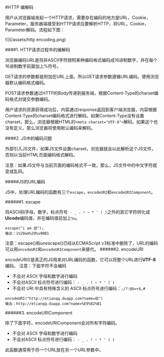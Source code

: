 #HTTP 编解码

用户从浏览器端发起一个HTTP请求，需要存在编码的地方是URL，Cookie，Parameter，服务器端接受到HTTP请求后要解析HTTP，将URL，Cookie，Parameter解码。流程如下图：

![](/assets/http encoding.png)

####1. HTTP请求过程中的编解码

浏览器编码URL是将非ASCII字符按照某种编码格式编码成16进制数字，并在每个16进制数字前面加上%符号。

GET请求的参数都是附加在URL上面，所以GET请求参数遵循URL编码，使用浏览器默认编码格式编码。

POST请求参数通过HTTP的Body传递到服务端，根据Content-Type的charset编码格式对提交参数编码。

用户请求的资源获得成功后，内容通过response返回到客户端浏览器，内容根据Content-Type的charset编码格式进行解码。如果Content-Type没有设置charset，那么，浏览器根据HTML的```<meta charset="UTF-8">```解码。如果这个也没有定义，那么浏览器将使用默认编码来解码。

####2. JS中的编码问题

外部引入JS文件，如果JS文件设置charset，浏览器就会以此解析这个JS文件，否则以当前HTML页面编码格式解码。

注意：如果JS文件与当前页面的编码格式不一致，那么，JS文件中的中文字符就变成乱码。

#####JS的URL编码

JS中，处理URL编码的函数有三个```escape```，```encodeURI```和```encodeURIComponent```。

######1. escape

将ASCII码字母，数字，标点符号``` - _ . ! ~ * ' ( )```之外的其它字符转化成**Uicode**编码值，并在编码值前加上```%u```。

```
escape("i am 邱");
输出：i%20am%20%u90B1
```
注意：escape()和unescape()已经从ECMAScript v3标准中删除了，URL的编码可以用```encodeURI```和```encodeURIComponent```来替代。
######2. encodeURI

encodeURI()是真正的JS用来对URL编码的函数，它可以将整个URL进行**UTF-8**编码。
注意：下面字符不会编码
* 不会对 ASCII 字母和数字进行编码
* 不会对ASCII 标点符号进行编码： ```- _ . ! ~ * ' ( )```
* 不会对 URI 中具有特殊含义的 ASCII 标点符号进行编码：```;/?:@&=+$,#```

```
encodeURI("http://etianqq.duapp.com?name=邱")
输出：http://etianqq.duapp.com?name=%E9%82%B1
```
######3. encodeURIComponent

除了下面字符，encodeURIComponent会对所有字符编码。
* 不会对 ASCII 字母和数字进行编码
* 不会对ASCII 标点符号进行编码： ```- _ . ! ~ * ' ( )```

此函数通常用于将一个URL放在另一个URL参数中。


